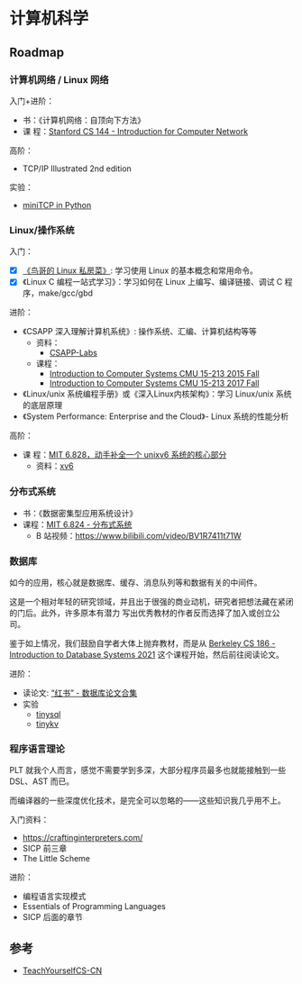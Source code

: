 # 计算机科学

## Roadmap

### 计算机网络 / Linux 网络

入门+进阶：

- 书：《计算机网络：自顶向下方法》
- 课
  程：[Stanford CS 144 - Introduction for Computer Network](https://www.bilibili.com/video/BV137411Z7LR)

高阶：

- TCP/IP Illustrated 2nd edition

实验：

- [miniTCP in Python](https://github.com/jvns/teeceepee/)

### Linux/操作系统

入门：

- [x] [《鸟哥的 Linux 私房菜》](https://linux.vbird.org): 学习使用 Linux 的基本概念和常用命令。
- [x] 《Linux C 编程一站式学习》：学习如何在 Linux 上编写、编译链接、调试 C 程序，make/gcc/gbd

进阶：

- 《CSAPP 深入理解计算机系统》: 操作系统、汇编、计算机结构等等
  - 资料：
    - [CSAPP-Labs](https://github.com/Exely/CSAPP-Labs)
  - 课程：
    - [Introduction to Computer Systems CMU 15-213 2015 Fall](https://www.bilibili.com/video/BV1Lx411p7Wn)
    - [Introduction to Computer Systems CMU 15-213 2017 Fall](https://www.bilibili.com/video/BV1gW411x7Bz)
- 《Linux/unix 系统编程手册》或《深入Linux内核架构》：学习 Linux/unix 系统的底层原理
- 《System Performance: Enterprise and the Cloud》- Linux 系统的性能分析

高阶：

- 课
  程：[MIT 6.828，动手补全一个 unixv6 系统的核心部分](https://pdos.csail.mit.edu/6.828/2020/xv6.html)
  - 资料：[xv6](https://github.com/MoSunDay/xv6)

### 分布式系统

- 书：《数据密集型应用系统设计》
- 课程：[MIT 6.824 - 分布式系统](https://pdos.csail.mit.edu/6.824/)
  - B 站视频：<https://www.bilibili.com/video/BV1R7411t71W>

### 数据库

如今的应用，核心就是数据库、缓存、消息队列等和数据有关的中间件。

这是一个相对年轻的研究领域，并且出于很强的商业动机，研究者把想法藏在紧闭的门后。此外，许多原本有潜力
写出优秀教材的作者反而选择了加入或创立公司。

鉴于如上情况，我们鼓励自学者大体上抛弃教材，而是从
[Berkeley CS 186 - Introduction to Database Systems 2021](https://www.bilibili.com/video/BV1B7411U7dZ)
这个课程开始，然后前往阅读论文。

进阶：

- 读论文: [“红书” - 数据库论文合集](http://www.redbook.io/)
- 实验
  - [tinysql](https://github.com/tidb-incubator/tinysql)
  - [tinykv](https://github.com/tidb-incubator/tinykv)

### 程序语言理论

PLT 就我个人而言，感觉不需要学到多深，大部分程序员最多也就能接触到一些 DSL、AST 而已。

而编译器的一些深度优化技术，是完全可以忽略的——这些知识我几乎用不上。

入门资料：

- https://craftinginterpreters.com/
- SICP 前三章
- The Little Scheme

进阶：

- 编程语言实现模式
- Essentials of Programming Languages
- SICP 后面的章节

## 参考

- [TeachYourselfCS-CN](https://github.com/keithnull/TeachYourselfCS-CN/blob/master/TeachYourselfCS-CN.md)
